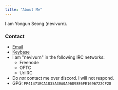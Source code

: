 ```yaml
---
title: "About Me"
---
```


I am Yongun Seong (nevivurn).

### Contact
- [Email](mailto:nevivurn@riseup.net)
- [Keybase](https://keybase.io/nevivurn)
- I am "nevivurn" in the following IRC networks:
	- Freenode
	- OFTC
	- UriIRC
- Do *not* contact me over discord. I will not respond.
- GPG: `FF41471ECA1835A30A0A96898E6FE1696722CF28`

<!-- send help -->
